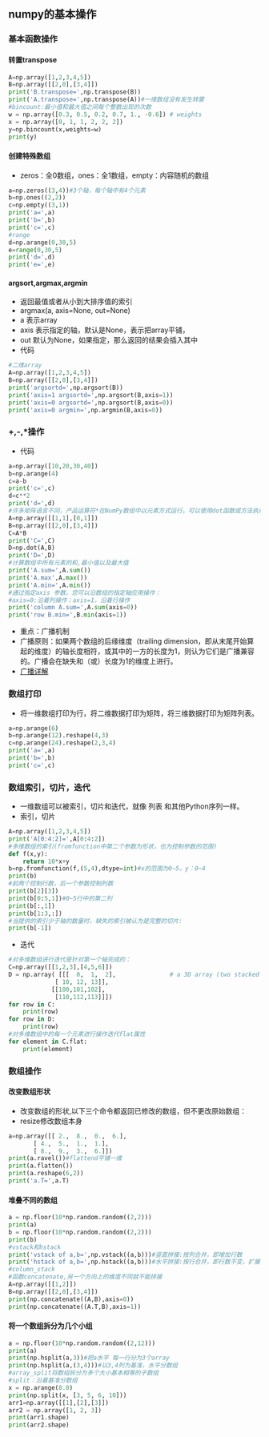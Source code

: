 ## numpy的基本操作
### 基本函数操作
#### 转置transpose
```python
A=np.array([1,2,3,4,5])
B=np.array([[2,0],[3,4]])
print('B.transpose=',np.transpose(B))
print('A.transpose=',np.transpose(A))#一维数组没有发生转置
#bincount:最小值和最大值之间每个整数出现的次数
w = np.array([0.3, 0.5, 0.2, 0.7, 1., -0.6]) # weights
x = np.array([0, 1, 1, 2, 2, 2])
y=np.bincount(x,weights=w)
print(y)
```

#### 创建特殊数组
-  zeros：全0数组，ones：全1数组，empty：内容随机的数组

```python
a=np.zeros((3,4))#3个轴，每个轴中有4个元素
b=np.ones((2,2))
c=np.empty((3,1))
print('a=',a)
print('b=',b)
print('c=',c)
#range
d=np.arange(0,30,5)
e=range(0,30,5)
print('d=',d)
print('e=',e)
```

#### argsort,argmax,argmin
-  返回最值或者从小到大排序值的索引
-  argmax(a, axis=None, out=None)
  -  a 表示array
  -  axis 表示指定的轴，默认是None，表示把array平铺，
  -  out 默认为None，如果指定，那么返回的结果会插入其中
-  代码

```python
#二维array
A=np.array([1,2,3,4,5])
B=np.array([[2,0],[3,4]])
print('argsortd=',np.argsort(B))
print('axis=1 argsortd=',np.argsort(B,axis=1))
print('axis=0 argsortd=',np.argsort(B,axis=0))
print('axis=0 argmin=',np.argmin(B,axis=0))
```

### +,-,*操作
-  代码

```python
a=np.array([10,20,30,40])
b=np.arange(4)
c=a-b
print('c=',c)
d=c**2
print('d=',d)
#许多矩阵语言不同，产品运算符*在NumPy数组中以元素方式运行。可以使用dot函数或方法执行矩阵产品：
A=np.array([[1,1],[0,1]])
B=np.array([[2,0],[3,4]])
C=A*B
print('C=',C)
D=np.dot(A,B)
print('D=',D)
#计算数组中所有元素的和,最小值以及最大值
print('A.sum=',A.sum())
print('A.max',A.max())
print('A.min=',A.min())
#通过指定axis 参数，您可以沿数组的指定轴应用操作：
#axis=0:沿着列操作；axis=1，沿着行操作
print('column A.sum=',A.sum(axis=0))
print('row B.min=',B.min(axis=1))
```

-  重点：广播机制
-  广播原则：如果两个数组的后缘维度（trailing dimension，即从末尾开始算起的维度）的轴长度相符，或其中的一方的长度为1，则认为它们是广播兼容的。广播会在缺失和（或）长度为1的维度上进行。
-  [广播详解](https://www.cnblogs.com/jiaxin359/p/9021726.html)

### 数组打印
-  将一维数组打印为行，将二维数据打印为矩阵，将三维数据打印为矩阵列表。

```python
a=np.arange(6)
b=np.arange(12).reshape(4,3)
c=np.arange(24).reshape(2,3,4)
print('a=',a)
print('b=',b)
print('c=',c)
```

### 数组索引，切片，迭代
-  一维数组可以被索引，切片和迭代，就像 列表 和其他Python序列一样。
-  索引，切片

```python
A=np.array([1,2,3,4,5])
print('A[0:4:2]=',A[0:4:2])
#多维数组的索引(fromfunction中第二个参数为形状，也为控制参数的范围)
def f(x,y):
    return 10*x+y
b=np.fromfunction(f,(5,4),dtype=int)#x的范围为0~5，y：0~4
print(b)
#前两个控制行数，后一个参数控制列数
print(b[2][3])
print(b[0:5,1])#0~5行中的第二列
print(b[:,1])
print(b[1:3,:])
#当提供的索引少于轴的数量时，缺失的索引被认为是完整的切片:
print(b[-1])
```

-  迭代

```python
#对多维数组进行迭代是针对第一个轴完成的：
C=np.array([[1,2,3],[4,5,6]])
D = np.array( [[[  0,  1,  2],               # a 3D array (two stacked 2D arrays)
             [ 10, 12, 13]],
            [[100,101,102],
             [110,112,113]]])
for row in C:
    print(row)
for row in D:
    print(row)
#对多维数组中的每一个元素进行操作迭代flat属性
for element in C.flat:
    print(element)
```

### 数组操作
#### 改变数组形状
-  改变数组的形状,以下三个命令都返回已修改的数组，但不更改原始数组：
-  resize修改数组本身

```python
a=np.array([[ 2.,  8.,  0.,  6.],
       [ 4.,  5.,  1.,  1.],
       [ 8.,  9.,  3.,  6.]])
print(a.ravel())#flattend平铺一维
print(a.flatten())
print(a.reshape(6,2))
print('a.T=',a.T)
```
#### 堆叠不同的数组

```python
a = np.floor(10*np.random.random((2,2)))
print(a)
b = np.floor(10*np.random.random((2,2)))
print(b)
#vstack和hstack
print('vstack of a,b=',np.vstack((a,b)))#竖直拼接:按列合并，即增加行数
print('hstack of a,b=',np.hstack((a,b)))#水平拼接:按行合并，即行数不变，扩展列数
#column_stack
#函数concatenate,另一个方向上的维度不同就不能拼接
A=np.array([[1,2]])
B=np.array([[2,0],[3,4]])
print(np.concatenate((A,B),axis=0))
print(np.concatenate((A.T,B),axis=1))
```
#### 将一个数组拆分为几个小组

```python
a = np.floor(10*np.random.random((2,12)))
print(a)
print(np.hsplit(a,3))#把a水平 每一行分为3个array
print(np.hsplit(a,(3,4)))#以3,4列为基准，水平分数组
#array_split将数组拆分为多个大小基本相等的子数组
#split：沿着基准分数组
x = np.arange(8.0)
print(np.split(x, [3, 5, 6, 10]))
arr1=np.array([[1],[2],[3]])
arr2 = np.array([1, 2, 3])
print(arr1.shape)
print(arr2.shape)
```
